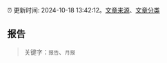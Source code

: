 :alarm_clock: 更新时间: 2024-10-18 13:42:12。[文章来源](/README.md)、[文章分类](/TAGS.md)

## 报告


> 关键字：`报告`、`月报`



